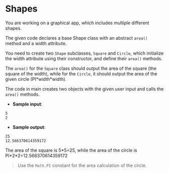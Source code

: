 # Shapes

You are working on a graphical app, which includes multiple different shapes.

The given code declares a base Shape class with an abstract ```area()``` method and a width attribute.

You need to create two `Shape` subclasses, `Square` and `Circle`, which initialize the width attribute using their constructor, and define their `area()` methods.

The `area()` for the `Square` class should output the area of the square (the square of the width), while for the `Circle`, it should output the area of the given circle (PI\*width\*width).

The code in main creates two objects with the given user input and calls the `area()` methods.

- **Sample input**:
```
5
2
```

- **Sample output**:
```
25
12.566370614359172
```

The area of the square is 5\*5=25, while the area of the circle is PI\*2\*2=12.566370614359172

>Use the `Math.PI` constant for the area calculation of the circle.